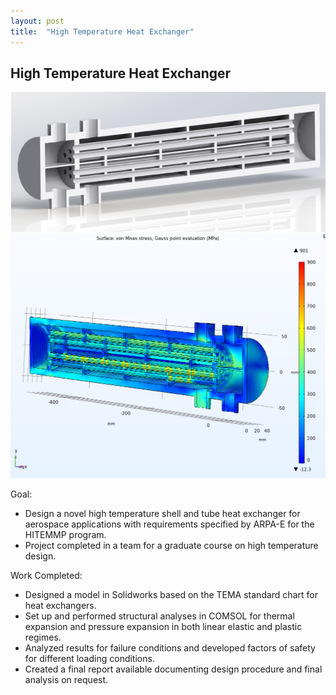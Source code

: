 ```yaml
---
layout: post
title:  "High Temperature Heat Exchanger"
---
```


## High Temperature Heat Exchanger

<img src="/assets/ht_1.png" alt="hx1" class = 'center'>

<img src="/assets/ht_2.png" alt="hx2" class = 'center'>

Goal:
+ Design a novel high temperature shell and tube heat exchanger for aerospace applications with requirements specified by ARPA-E for the HITEMMP program. 
+ Project completed in a team for a graduate course on high temperature design.

Work Completed:
+ Designed a model in Solidworks based on the TEMA standard chart for heat exchangers. 
+ Set up and performed structural analyses in COMSOL for thermal expansion and pressure expansion in both linear elastic and plastic regimes. 
+ Analyzed results for failure conditions and developed factors of safety for different loading conditions.
+ Created a final report available documenting design procedure and final analysis on request.